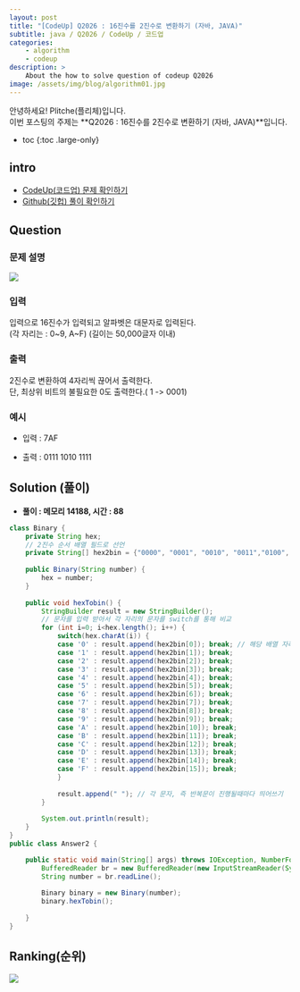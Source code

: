 ```yaml
---
layout: post
title: "[CodeUp] Q2026 : 16진수를 2진수로 변환하기 (자바, JAVA)"
subtitle: java / Q2026 / CodeUp / 코드업
categories:
    - algorithm
    - codeup
description: >
    About the how to solve question of codeup Q2026
image: /assets/img/blog/algorithm01.jpg
---
```


안녕하세요! Plitche(플리체)입니다.  
이번 포스팅의 주제는 **Q2026 : 16진수를 2진수로 변환하기 (자바, JAVA)**입니다.

* toc
{:toc .large-only}

## intro
* [CodeUp(코드업) 문제 확인하기](https://codeup.kr/problem.php?id=2026)  
* [Github(깃헙) 풀이 확인하기](https://github.com/plitche/CodeUp_Solution/tree/master/Q2001~Q2100/Q2026)  

## Question
### 문제 설명
![](/assets/post/codeup/Q2000~Q2099/20220204_02/01.JPG)  

### 입력
입력으로 16진수가 입력되고 알파벳은 대문자로 입력된다.  
(각 자리는 : 0~9, A~F) (길이는 50,000글자 이내)  

### 출력
2진수로 변환하여 4자리씩 끊어서 출력한다.  
단, 최상위 비트의 불필요한 0도 출력한다.( 1  -> 0001)  
  
### 예시
* 입력 : 7AF  
  
* 출력 : 0111 1010 1111  
  
## Solution (풀이)
* **풀이 : 메모리 14188, 시간 : 88**  

```java
class Binary {
	private String hex;
	// 2진수 순서 배열 필드로 선언
	private String[] hex2bin = {"0000", "0001", "0010", "0011","0100", "0101", "0110", "0111", "1000", "1001", "1010", "1011", "1100", "1101", "1110", "1111"};
	
	public Binary(String number) {
		hex = number;
	}
	
	public void hexTobin() {
		StringBuilder result = new StringBuilder();
		// 문자를 입력 받아서 각 자리의 문자를 switch를 통해 비교
		for (int i=0; i<hex.length(); i++) {
			switch(hex.charAt(i)) {
			case '0' : result.append(hex2bin[0]); break; // 해당 배열 자리를 append
			case '1' : result.append(hex2bin[1]); break;
			case '2' : result.append(hex2bin[2]); break;
			case '3' : result.append(hex2bin[3]); break;
			case '4' : result.append(hex2bin[4]); break;
			case '5' : result.append(hex2bin[5]); break;
			case '6' : result.append(hex2bin[6]); break;
			case '7' : result.append(hex2bin[7]); break;
			case '8' : result.append(hex2bin[8]); break;
			case '9' : result.append(hex2bin[9]); break;
			case 'A' : result.append(hex2bin[10]); break;
			case 'B' : result.append(hex2bin[11]); break;
			case 'C' : result.append(hex2bin[12]); break;
			case 'D' : result.append(hex2bin[13]); break;
			case 'E' : result.append(hex2bin[14]); break;
			case 'F' : result.append(hex2bin[15]); break;
			}
			
			result.append(" "); // 각 문자, 즉 반복문이 진행될때마다 띄어쓰기
		}
		
		System.out.println(result);
	}
}
public class Answer2 {

	public static void main(String[] args) throws IOException, NumberFormatException {
        BufferedReader br = new BufferedReader(new InputStreamReader(System.in));
        String number = br.readLine();
        
        Binary binary = new Binary(number);
        binary.hexTobin();
        
	}
}
```  

## Ranking(순위)
![](/assets/post/codeup/Q2000~Q2099/20220204_02/03.JPG)  